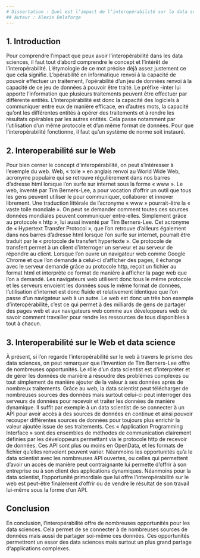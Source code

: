 ```yaml
---
# Dissertation : Quel est l’impact de l’interopérabilité sur la data science ?
## Auteur : Alexis Delaforge
---
```


## 1. Introduction
Pour comprendre l’impact que peux avoir l’interopérabilité dans les data sciences, il faut tout d’abord comprendre le concept et l’intérêt de l’interopérabilité. L’étymologie de ce mot précise déjà assez justement ce que cela signifie.  L’opérabilité en informatique renvoi à la capacité de pouvoir effectuer un traitement, l’opérabilité d’un jeu de données renvoi à la capacité de ce jeu de données à pouvoir être traité. Le préfixe -inter lui apporte l’information que plusieurs traitements peuvent être effectuer par différente entités. L’interopérabilité est donc la capacité des logiciels à communiquer entre eux de manière efficace, en d’autres mots, la capacité qu’ont les différentes entités à opérer des traitements et à rendre les résultats opérables par les autres entités. Cela passe notamment par l’utilisation d’un même protocole et d’un même format de données. Pour que l’interopérabilité fonctionne, il faut qu’un système de norme soit instauré.

## 2. Interoperabilité sur le Web
Pour bien cerner le concept d’interopérabilité, on peut s’intéresser à l’exemple du web. Web, « toile » en anglais renvoi au World Wide Web, acronyme populaire qui se retrouve régulièrement dans nos barres d’adresse html lorsque l’on surfe sur internet sous la forme « www ». Le web, inventé par Tim Berners-Lee, a pour vocation d’offrir un outil que tous les gens peuvent utiliser le pour communiquer, collaborer et innover librement. Une traduction littérale de l’acronyme « www » pourrait-être la « vaste toile mondiale ». On peut se demander comment toutes ces sources données mondiales peuvent communiquer entre-elles. Simplement grâce au protocole « http », lui aussi inventé par Tim Berners-Lee. Cet acronyme de « Hypertext Transfer Protocol », que l’on retrouve d’ailleurs également dans nos barres d’adresse html lorsque l’on surfe sur internet, pourrait être traduit par le « protocole de transfert hypertexte ». Ce protocole de transfert permet à un client d’interroger un serveur et au serveur de répondre au client. Lorsque l’on ouvre un navigateur web comme Google Chrome et que l’on demande à celui-ci d’afficher des pages, il échange avec le serveur demandé grâce au protocole http, reçoit un fichier au format html et interprète ce format de manière à afficher la page web que l’on a demandé. Les navigateurs web utilisent donc tous le même protocole et les serveurs envoient les données sous le même format de données, l’utilisation d’internet est donc fluide et relativement identique que l’on passe d’un navigateur web à un autre. Le web est donc un très bon exemple d’interopérabilité, c’est ce qui permet à des milliards de gens de partager des pages web et aux navigateurs web comme aux développeurs web de savoir comment travailler pour rendre les ressources de tous disponibles à tout à chacun.

## 3. Interoperabilité sur le Web et data science
À présent, si l’on regarde l’interopérabilité sur le web à travers le prisme des data sciences, on peut remarquer que l’invention de Tim Berners-Lee offre de nombreuses opportunités. Le rôle d’un data scientist est d’interpréter et de gérer les données de manière à résoudre des problèmes complexes ou tout simplement de manière ajouter de la valeur à ses données après de nombreux traitements. Grâce au web, la data scientist peut télécharger de nombreuses sources des données mais surtout celui-ci peut interroger des serveurs de données pour recevoir et traiter les données de manière dynamique. Il suffit par exemple à un data scientist de se connecter à un API pour avoir accès à des sources de données en continue et ainsi pouvoir recouper différentes sources de données pour toujours plus enrichir la valeur ajoutée issue de ses traitements. Ces « Application Programming Interface » sont des ensembles de méthodes de communication clairement définies par les développeurs permettant via le protocole http de recevoir de données. Ces API sont plus ou moins en OpenData, et les formats de fichier qu’elles renvoient peuvent varier. Néanmoins les opportunités qu’a le data scientist avec les nombreuses API ouvertes, ou celles qui permettent d’avoir un accès de manière peut contraignante lui permette d’offrir à son entreprise ou à son client des applications dynamiques. Néanmoins pour la data scientist, l’opportunité primordiale que lui offre l’interopérabilité sur le web est peut-être finalement d’offrir ou de vendre le résultat de son travail lui-même sous la forme d’un API.

## Conclusion
En conclusion, l’interopérabilité offre de nombreuses opportunités pour les data sciences. Cela permet de se connecter à de nombreuses sources de données mais aussi de partager soi-même ces données. Ces opportunités permettront un essor des data sciences mais surtout un plus grand partage d'applications complexes.
